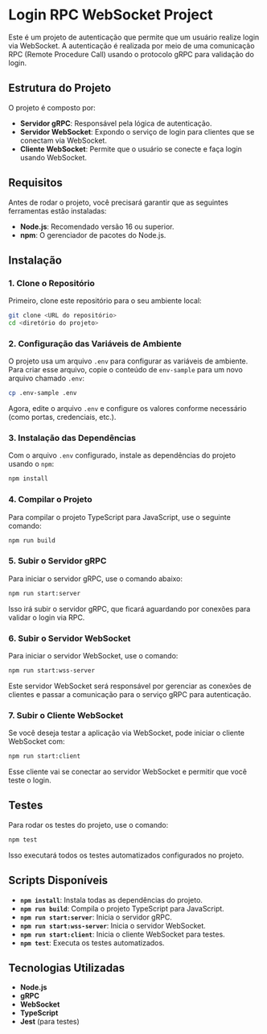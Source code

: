 # Login RPC WebSocket Project

Este é um projeto de autenticação que permite que um usuário realize login via WebSocket. A autenticação é realizada por meio de uma comunicação RPC (Remote Procedure Call) usando o protocolo gRPC para validação do login.

## Estrutura do Projeto

O projeto é composto por:

- **Servidor gRPC**: Responsável pela lógica de autenticação.
- **Servidor WebSocket**: Expondo o serviço de login para clientes que se conectam via WebSocket.
- **Cliente WebSocket**: Permite que o usuário se conecte e faça login usando WebSocket.

## Requisitos

Antes de rodar o projeto, você precisará garantir que as seguintes ferramentas estão instaladas:

- **Node.js**: Recomendado versão 16 ou superior.
- **npm**: O gerenciador de pacotes do Node.js.

## Instalação

### 1. Clone o Repositório

Primeiro, clone este repositório para o seu ambiente local:

```bash
git clone <URL do repositório>
cd <diretório do projeto>
```

### 2. Configuração das Variáveis de Ambiente

O projeto usa um arquivo `.env` para configurar as variáveis de ambiente. Para criar esse arquivo, copie o conteúdo de `env-sample` para um novo arquivo chamado `.env`:

```bash
cp .env-sample .env
```

Agora, edite o arquivo `.env` e configure os valores conforme necessário (como portas, credenciais, etc.).

### 3. Instalação das Dependências

Com o arquivo `.env` configurado, instale as dependências do projeto usando o `npm`:

```bash
npm install
```

### 4. Compilar o Projeto

Para compilar o projeto TypeScript para JavaScript, use o seguinte comando:

```bash
npm run build
```

### 5. Subir o Servidor gRPC

Para iniciar o servidor gRPC, use o comando abaixo:

```bash
npm run start:server
```

Isso irá subir o servidor gRPC, que ficará aguardando por conexões para validar o login via RPC.

### 6. Subir o Servidor WebSocket

Para iniciar o servidor WebSocket, use o comando:

```bash
npm run start:wss-server
```

Este servidor WebSocket será responsável por gerenciar as conexões de clientes e passar a comunicação para o serviço gRPC para autenticação.

### 7. Subir o Cliente WebSocket

Se você deseja testar a aplicação via WebSocket, pode iniciar o cliente WebSocket com:

```bash
npm run start:client
```

Esse cliente vai se conectar ao servidor WebSocket e permitir que você teste o login.

## Testes

Para rodar os testes do projeto, use o comando:

```bash
npm test
```

Isso executará todos os testes automatizados configurados no projeto.

## Scripts Disponíveis

- **`npm install`**: Instala todas as dependências do projeto.
- **`npm run build`**: Compila o projeto TypeScript para JavaScript.
- **`npm run start:server`**: Inicia o servidor gRPC.
- **`npm run start:wss-server`**: Inicia o servidor WebSocket.
- **`npm run start:client`**: Inicia o cliente WebSocket para testes.
- **`npm test`**: Executa os testes automatizados.

## Tecnologias Utilizadas

- **Node.js**
- **gRPC**
- **WebSocket**
- **TypeScript**
- **Jest** (para testes)
